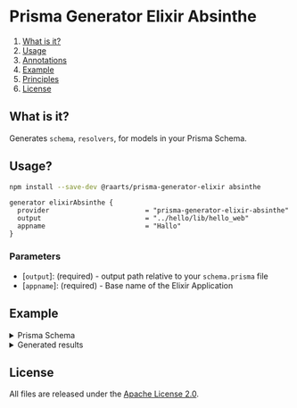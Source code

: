 # Prisma Generator Elixir Absinthe 

1. [What is it?](#what-is-it)
1. [Usage](#usage)
1. [Annotations](#annotations)
1. [Example](#example)
1. [Principles](#principles)
1. [License](#license)

## <a name="what-is-it"></a>What is it?

Generates `schema`, `resolvers`,  for models in your Prisma Schema. 

## <a name="usage"></a>Usage?

```sh
npm install --save-dev @raarts/prisma-generator-elixir absinthe
```

```prisma
generator elixirAbsinthe {
  provider                        = "prisma-generator-elixir-absinthe"
  output                          = "../hello/lib/hello_web"
  appname                         = "Hallo"
}
```

### Parameters

- [`output`]: (required) - output path relative to your `schema.prisma` file
- [`appname`]: (required) - Base name of the Elixir Application 


## <a name="example"></a>Example

<details>
  <summary>Prisma Schema</summary>
  
  ```prisma

generator elixirAbsinthe {
provider = "prisma-generator-elixir-absinthe"
output = "../src"
}

model Question {
id String @id @default(dbgenerated("gen_random_uuid()")) @db.Uuid
/// @DtoReadOnly
createdAt DateTime @default(now())
/// @DtoRelationRequired
createdBy User? @relation("CreatedQuestions", fields: [createdById], references: [id])
createdById String? @db.Uuid
updatedAt DateTime @updatedAt
/// @DtoRelationRequired
updatedBy User? @relation("UpdatedQuestions", fields: [updatedById], references: [id])
updatedById String? @db.Uuid

    /// @DtoRelationRequired
    /// @DtoRelationCanConnectOnCreate
    category   Category? @relation(fields: [categoryId], references: [id])
    categoryId String?   @db.Uuid

    /// @DtoCreateOptional
    /// @DtoRelationCanCreateOnCreate
    /// @DtoRelationCanConnectOnCreate
    /// @DtoRelationCanCreateOnUpdate
    /// @DtoRelationCanConnectOnUpdate
    tags Tag[]

    title     String
    content   String
    responses Response[]

}

````

</details>

<details>
<summary>Generated results</summary>

</details>

## <a name="license"></a>License

All files are released under the [Apache License 2.0](https://github.com/vegardit/prisma-generator-nestjs-dto/blob/master/LICENSE).
